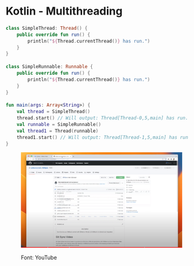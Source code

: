 # Kotlin - Multithreading

```kotlin
class SimpleThread: Thread() {
    public override fun run() {
        println("${Thread.currentThread()} has run.")
    }
}

class SimpleRunnable: Runnable {
    public override fun run() {
        println("${Thread.currentThread()} has run.")
    }
}

fun main(args: Array<String>) {
    val thread = SimpleThread()
    thread.start() // Will output: Thread[Thread-0,5,main] has run.
    val runnable = SimpleRunnable()
    val thread1 = Thread(runnable)
    thread1.start() // Will output: Thread[Thread-1,5,main] has run
}
```

<figure><img src=".gitbook/assets/image.png" alt=""><figcaption><p>Font: YouTube</p></figcaption></figure>
